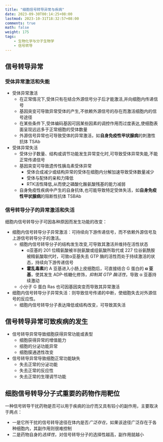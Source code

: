 ```yaml
---
title: "细胞信号转导异常与疾病"
date: 2023-09-30T00:14:25+08:00
lastmod: 2023-10-31T18:32:57+08:00
comments: true
math: false
weight: 175
tags:
    - 生物化学与分子生物学
    - 信号转导
---
```


## 信号转导异常

### 受体异常激活和失能

- 受体异常激活
    - 在正常情况下,受体只有在结合外源信号分子后才能激活,并向细胞内传递信号
    - 基因突变可导致异常受体的产生,不依赖外源信号的存在而激活细胞内的信号途径
    - 在某些条件下,受体编码基因可因某些因素的调控作用而过度表达,使细胞表面呈现远远多于正常细胞的受体数量
    - 外源信号异常也可导致受体的异常激活，如**自身免疫性甲状腺病**的刺激性抗体 TSAb
- 受体异常失活
    - 受体分子数量、结构或调节功能发生异常变化时,可导致受体异常失能,不能正常传递信号
    - 基因突变可导致遗传性胰岛素受体异常
        - 受体合成减少或结构异常的受体在细胞内分解加速导致受体数量减少
        - 受体与配体的亲和力降低
        - RTK活性降低,从而使之磷酸化酪氨酸残基的能力减弱
    - 自身免疫性疾病中产生的自身抗体,也可能导致特定受体失活，如**自身免疫性甲状腺病**的阻断性抗体 TSBAb

### 信号转导分子的异常激活和失活

细胞内信号转导分子可因各种原因而发生功能的改变：

- 细胞内信号转导分子异常激活：可持续向下游传递信号，而不依赖外源信号及上游信号转导分子的激活。
    - 细胞内信号转导分子的结构发生改变,可导致其激活并维持在活性状态
        - α亚基的 201 位精氨酸被半胱氨酸或组氨酸所取代或 227 位谷氨酰胺被精氨酸取代时，可致α亚基失去 GTP 酶的活性而处于持续激活的状态，持续向下游传递信号
        - **霍乱毒素**的 A 亚基进入小肠上皮细胞后，可直接结合 G 蛋白的 **α 亚基**，使其发生 ADP-核糖化修饰，*抑制其 GTP 酶活性*，导致 α 亚基持续激动
    - 小分子 G 蛋白 Ras 也可因基因突变而导致其异常激活
- 细胞内信号转导分子异常失活：则导致信号传递的中断，使细胞失去对外源信号的反应性。
    - 细胞内信号转导分子表达降低或结构改变，可导致其失活

## 信号转导异常可致疾病的发生

- 信号转导异常导致细胞获得异常功能或表型
    - 细胞获得异常的增值能力
    - 细胞的分泌功能异常
    - 细胞膜通透性改变
- 信号转导异常导致细胞正常功能缺失
    - 失去正常的分泌功能
    - 失去正常的反应性
    - 失去正常的生理调节功能

## 细胞信号转导分子式重要的药物作用靶位

一种信号转导干扰药物是否可以用于疾病的治疗而又具有较小的副作用，主要取决于两点：

- 一是它所干扰的信号转导途径在体内是否*广泛存在*，如果该途径广泛存在于各种细胞内，其副作用则很难控制
- 二是药物自身的*选择性*，对信号转导分子的选择性越高，副作用就越小
